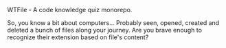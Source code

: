 WTFile - A code knowledge quiz monorepo.

So, you know a bit about computers... Probably seen, opened, created and deleted a bunch of files along your journey. Are you brave enough to recognize their extension based on file's content?
